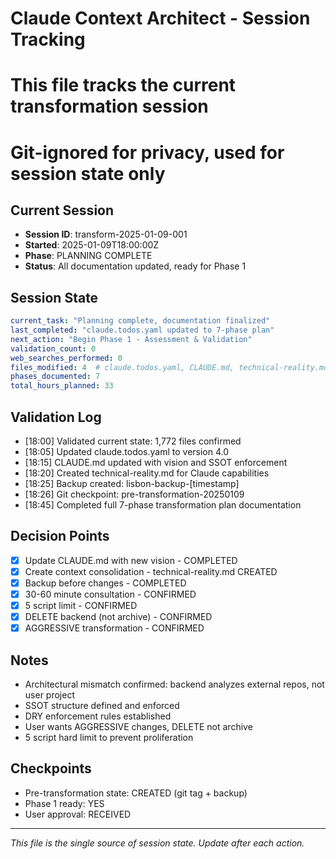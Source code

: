 # Claude Context Architect - Session Tracking
# This file tracks the current transformation session
# Git-ignored for privacy, used for session state only

## Current Session
- **Session ID**: transform-2025-01-09-001
- **Started**: 2025-01-09T18:00:00Z
- **Phase**: PLANNING COMPLETE
- **Status**: All documentation updated, ready for Phase 1

## Session State
```yaml
current_task: "Planning complete, documentation finalized"
last_completed: "claude.todos.yaml updated to 7-phase plan"
next_action: "Begin Phase 1 - Assessment & Validation"
validation_count: 0
web_searches_performed: 0
files_modified: 4  # claude.todos.yaml, CLAUDE.md, technical-reality.md, claude.local.md
phases_documented: 7
total_hours_planned: 33
```

## Validation Log
- [18:00] Validated current state: 1,772 files confirmed
- [18:05] Updated claude.todos.yaml to version 4.0
- [18:15] CLAUDE.md updated with vision and SSOT enforcement
- [18:20] Created technical-reality.md for Claude capabilities
- [18:25] Backup created: lisbon-backup-[timestamp]
- [18:26] Git checkpoint: pre-transformation-20250109
- [18:45] Completed full 7-phase transformation plan documentation

## Decision Points
- [x] Update CLAUDE.md with new vision - COMPLETED
- [x] Create context consolidation - technical-reality.md CREATED
- [x] Backup before changes - COMPLETED
- [x] 30-60 minute consultation - CONFIRMED
- [x] 5 script limit - CONFIRMED
- [x] DELETE backend (not archive) - CONFIRMED
- [x] AGGRESSIVE transformation - CONFIRMED

## Notes
- Architectural mismatch confirmed: backend analyzes external repos, not user project
- SSOT structure defined and enforced
- DRY enforcement rules established
- User wants AGGRESSIVE changes, DELETE not archive
- 5 script hard limit to prevent proliferation

## Checkpoints
- Pre-transformation state: CREATED (git tag + backup)
- Phase 1 ready: YES
- User approval: RECEIVED

---
*This file is the single source of session state. Update after each action.*
